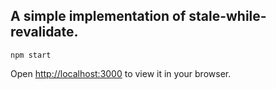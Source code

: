 ## A simple implementation of stale-while-revalidate.

`npm start`

Open [http://localhost:3000](http://localhost:3000) to view it in your browser.
